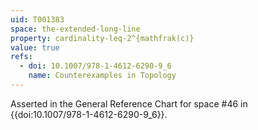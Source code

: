 ```yaml
---
uid: T001383
space: the-extended-long-line
property: cardinality-leq-2^{mathfrak(c)}
value: true
refs:
  - doi: 10.1007/978-1-4612-6290-9_6
    name: Counterexamples in Topology
---
```

Asserted in the General Reference Chart for space #46 in
{{doi:10.1007/978-1-4612-6290-9_6}}.
